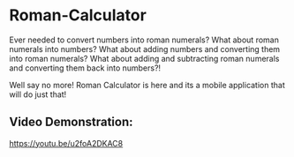 # Roman-Calculator

Ever needed to convert numbers into roman numerals? What about roman numerals into numbers? 
What about adding numbers and converting them into roman numerals? What about adding and 
subtracting roman numerals and converting them back into numbers?!

Well say no more! Roman Calculator is here and its a mobile application that will do just that!

## Video Demonstration:
https://youtu.be/u2foA2DKAC8
